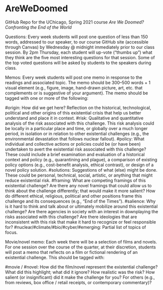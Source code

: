 # AreWeDoomed
GitHub Repo for the UChicago, Spring 2021 course *Are We Doomed? Confronting the End of the World*

Questions: Every week students will post one question of less than 150 words, addressed to our speaker, to our course GitHub site (accessible through Canvas) by Wednesday @ midnight immediately prior to our class session. By 2pm Thursday, each student will up-vote (“thumbs up”) what they think are the five most interesting questions for that session. Some of the top voted questions will be asked by students to the speakers during class.

Memos: Every week students will post one memo in response to the readings and associated topic. The memo should be 300–500 words + 1 visual element (e.g., figure, image, hand-drawn picture, art, etc. that complements or is suggestive of your argument). The memo should be tagged with one or more of the following:

#origin: How did we get here? Reflection on the historical, technological, political and other origins of this existential crisis that help us better understand and place it in context. 
#risk: Qualitative and quantitative analysis of the risk associated with this challenge. This risk analysis could be locally in a particular place and time, or globally over a much longer period, in isolation or in relation to other existential challenges (e.g., the environmental devastation that follows nuclear fallout). 
#policy: What individual and collective actions or policies could be (or have been) undertaken to avert the existential risk associated with this challenge? These could include a brief examination and evaluation of a historical context and policy (e.g., quarantining and plague), a comparison of existing policy options (e.g., cost-benefit analysis, ethical contrast), or design of a novel policy solution.
#solutions: Suggestions of what (else) might be done. These could be personal, technical, social, artistic, or anything that might reduce existential risk.
#framing: What are competing framings of this existential challenge? Are there any novel framings that could allow us to think about the challenge differently; that would make it more salient? How do different ethical, religious, political and other positions frame this challenge and its consequences (e.g., “End of the Times”).
#salience: Why is it hard to think and talk about or ultimately mobilize around this existential challenge? Are there agencies in society with an interest in downplaying the risks associated with this challenge? Are there ideologies that are inconsistent with this risk that make it hard to recognize or feel responsible for? 
#nuclear/#climate/#bio/#cyber/#emerging: Partial list of topics of focus.

Movie/novel memo: Each week there will be a selection of films and novels. For one session over the course of the quarter, at their discretion, students will post a memo that reflects on a film or fictional rendering of an existential challenge. This should be tagged with:

#movie / #novel: How did the film/novel represent the existential challenge? What did this highlight; what did it ignore? How realistic was the risk? How salient (or insignificant) did it make the challenge for you? For others (e.g., from reviews, box office / retail receipts, or contemporary commentary)?

